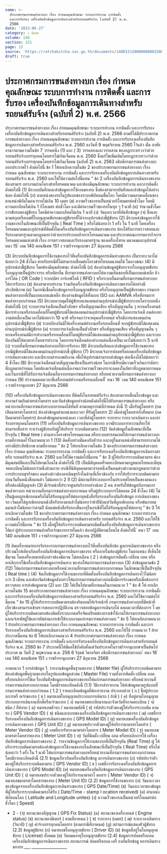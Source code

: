 ```yaml
---
name: >-
  ประกาศกรมการขนส่งทางบก เรื่อง กำหนดคุณลักษณะ ระบบการทำงาน การติดตั้ง
  และการรับรอง เครื่องบันทึกข้อมูลการเดินทางสำหรับรถยนต์รับจ้าง (ฉบับที่ 2) พ.ศ.
  2566
date: '2023-06-27'
category: ง พิเศษ
volume: 140
section: 151
page: 15
source: 'https://ratchakitcha.soc.go.th/documents/140D151S0000000001500.pdf'
draft: true
---
```


# ประกาศกรมการขนส่งทางบก เรื่อง กำหนดคุณลักษณะ ระบบการทำงาน การติดตั้ง และการรับรอง เครื่องบันทึกข้อมูลการเดินทางสำหรับรถยนต์รับจ้าง (ฉบับที่ 2) พ.ศ. 2566

ประกาศกรมการขนส่งทางบก เรื่อง กำหนดคุณลักษณะ ระบบการทำงาน การติดตั้ง และการรับรอง เครื่องบันทึกข้อมูลการเดินทางสำหรับรถยนต์รับจ้าง (ฉบับที่ 2) พ.ศ. 2566 ตามที่ได้มีประกาศกรมการขนส่งทางบก เรื่อง กำหนดคุณลักษณะ ระบบการทำงาน การติดตั้ง และการรับรองเครื่องบันทึกข้อมูลการเดินทางสำหรับรถยนต์รับจ้าง พ.ศ. 2560 ลงวันที่ 9 พฤศจิกายน 2560 ไว้แล้ว นั้น อาศัยอานาจตามความในข้อ 7 วรรคหนึ่ง (1) และ ( 3) วรรคสองและวรรคสาม ของกฎกระทรวงว่าด้วยรถยนต์รับจ้างบรรทุกคนโดยสารไม่เกินเจ็ดคน พ.ศ. 2560 ซึ่งแก้ไขเพิ่มเติมโดยกฎกระทรวงว่าด้วยรถยนต์รับจ้างบรรทุกคนโดยสารไม่เกินเจ็ดคน (ฉบับที่ 2) พ.ศ. 2563 อธิบดีกรมการขนส่งทางบก ออกประกาศไว้ ดังต่อไปนี้ ข้อ 1 ให้ยกเลิกความในข้อ 2 ของประกาศกรมการขนส่งทางบก เรื่อง กำหนด คุณลักษณะ ระบบการทางาน การติดตั้ง และการรับรองเครื่องบันทึกข้อมูลการเดินทางสาหรับ รถยนต์รับจ้าง พ.ศ. 2560 และให้ใช้ความต่อไปนี้แทน “ ข้อ 2 เครื่องบันทึกข้อมูลการเดินทางของรถต้องสามาร ถทางานผ่านโครงข่ายโทรคมนาคม และต้องมีคุณลักษณะ ระบบการทำงาน และการติดตั้ง ดังต่อไปนี้ (1) มีระบบบันทึกและส่งข้อมูลการใช้งานของรถ ซึ่งต้องสามารถบันทึกและส่งข้อมูลได้อย่างน้อย ดังต่อไปนี้ (ก) ตาแหน่งของรถในรูปแบบของระบบพิกัดบนพื้นโลก โดยมีความคลาดเคลื่อนของ ตาแหน่งพิกัดในแนวราบไม่เกิน 10 เมตร (ข) ความเร็วของรถเป็นหน่วยกิโลเมตรต่อชั่วโมง โดยมีความละเอียดไม่เกิน 1 กิโลเมตร ต่อชั่วโมง และมีค่าความเร็วของรถในทุก ๆ 1 นาที (ค) จำนวนชั่วโมงการขับรถของผู้ขับรถ โดยมีค่าความละเอียดไม่เกิน 1 นาที (ง) วันและเวลาที่บันทึกข้อมูล (จ) ชื่อและนามสกุลหรือเลขที่ใบอนุญาตขับรถของผู้ขับรถที่ได้จากอุปกรณ์บ่งชี้ผู้ขับรถ (2) มีระบบส่งข้อมูลการใช้งานของรถในลักษณะที่เป็นปัจจุบัน ( Real Time ) หรือไม่น้อยกว่า 1 ครั้ง ใน 1 นาที โดยเครื่องโทรคมนาคมและอุปกรณ์ที่ติดตั้งในเครื่องบันทึกข้อมูลการเดินทางของรถ ต้องได้รับการตรวจสอบและรับรองมาตรฐานตามกฎหมายว่าด้วยการประกอบกิจการโทรคมนาคม และประกาศคณะกรรมการกิจการโทรคมนาคมแห่งชาติ เรื่อง การตรวจสอบและรับรองมาตรฐาน ของเครื่องโทรค มนาคมและอุปกรณ์ ้ หนา 15 ่ เลม 140 ตอนพิเศษ 151 ง ราชกิจจานุเบกษา 27 มิถุนายน 2566

(3) มีระบบบันทึกข้อมูลการใช้งานของรถไว้ที่เครื่องบันทึกข้อมูลการเดินทางของรถ เป็นระยะเวลาไม่น้อยกว่า 24 ชั่วโมง สาหรับกรณีที่ไม่สามารถเชื่อมต่อโครงข่ายโทรคมนาคมได้ ในบางขณะ (4) มีอุปกรณ์บ่งชี้ผู้ขับรถ โดยต้องมีคุณลักษณะ ดังต่อไปนี้ (ก) ต้องอ่านข้อมูลผู้ขับรถจากใบอนุญาตขับรถ ใบอนุญาตเป็นผู้ประจารถ หรือบัตรอื่น ที่กรมการขนส่งทางบกให้ความเห็นชอบที่เป็นแถบแม่เหล็ก คิวอาร์โค้ด ( OR Code ) ระบบบัตร อาร์เอฟไอดี ( RFID ) หรือระบบอื่นตามที่กรมการขนส่งทางบกให้การรับรอง (ข) ต้องสามารถทำงาน ร่วมกับเครื่องบันทึกข้อมูลการเดินทางของรถได้อย่างมีประสิทธิภาพ (ค) ในกรณีเชื่อมโยงข้อมูลจากใบอนุญาตขับรถ หรือใบอนุญาตเป็นผู้ขับรถของ กรมการขนส่งทางบกที่เป็นแบบแถบแม่เหล็ก ต้องอ่านข้อมูลได้ทั้งแบบ ISO และ AAMVA หรือที่กรมการขนส่งทางบกกำหนด (5) มีระบบควบคุมให้ผู้ขับรถแสดงตนผ่านอุปกรณ์บ่งชี้ผู้ขับรถระบบใดระบบหนึ่ง ดังต่อไปนี้ (ก) ระบบการแจ้งเตือนเป็นตัวอักษร หรือสัญญาณเสียง หรือสัญญาณอื่น ๆ หากเครื่องยนต์มีการทำงานหรือรถเคลื่อนที่โดยผู้ขับรถมิได้แสดงตนผ่านอุปกรณ์บ่งชี้ผู้ขับรถ โดยการแจ้งเตื อนต้องทางานต่อเนื่องเป็นเวลาไม่น้อยกว่า 10 นาที หรือจนกว่าจะหยุดเครื่องยนต์ หรือมีการแสดงตนผ่านอุปกรณ์บ่งชี้ผู้ขับรถ (ข) ระบบป้องกันมิให้เครื่องยนต์ทำงานหรือรถเคลื่อนที่ หากผู้ขับรถมิได้แสดงตน ผ่านอุปกรณ์บ่งชี้ผู้ขับรถ (ค) ระบบการแจ้งเตือนเป็นตัวอักษร หรือสัญญาณเสียง หรือสัญญาณอื่น ๆ หากเครื่องยนต์มีการทำงานหรือรถเคลื่อนที่โดยผู้ขับรถมิได้แสดงตนผ่านอุปกรณ์บ่งชี้ผู้ขับรถ และระบบป้องกันมิให้มาตรค่าโดยสารทำงาน โดยการแจ้งเตือนต้องทำงานต่อเนื่องเป็นเวลาไม่น้อยกว่า 5 นาที (ง) ระบบอื่นที่กรมการขนส่งทางบกให้การรับรอง (6) มีระบบบันทึกและส่งข้อมูลการใช้งานของรถ กรณีผู้ขับรถมิได้แสดงตนผ่านอุปกรณ์บ่งชี้ ผู้ขับรถ (7) มีระบบแจ้งการปลดหรือถอดเครื่องบันทึกข้อมูลการเดินทางของรถ และมีระบบสารองพลังงาน เพื่อให้อุปกรณ์สามารถส่งข้อมูล ต่อเนื่องได้ไม่น้อยกว่า 4 ชั่วโมง (8) มีระบบแจ้งเตือนด้วยสัญญาณเสียงเป็นอย่างน้อย ในกรณีที่รถมีความเร็วเกินกว่าอัตรา ที่กฎหมายกำหนด โดยต้องแจ้งเตือนต่อเนื่องจนกว่าความเร็วของรถจะลดลงในอัตราที่กฎหมายกาหนด และในกรณีที่ได้รับการแจ้งเตือนอื่นจากกรมการขนส่งทางบก หรือหน่วยงานที่กรมการขนส่งทางบก กำหนด (9) ทำงานตลอดเวลาที่เครื่องยนต์ทำงานหรือรถเคลื่อนที่ ้ หนา 16 ่ เลม 140 ตอนพิเศษ 151 ง ราชกิจจานุเบกษา 27 มิถุนายน 2566

(10) เครื่องบันทึกข้อมูลการเดินทางของรถ ที่ติดตั้งในรถยนต์รับจ้าง ต้องสามารถเชื่อมโยงข้อมูล และทางานร่วมกับมำตรค่าโดยสาร และจัดส่งข้อมูลอย่างน้อยดังต่อไปนี้ไปยังกรมการขนส่งทางบก หรือหน่วยงานที่กรมการขนส่งทางบกกาหนดได้ทันที ตามเหตุการณ์ที่กำหนด ดังนี้ 1) เมื่อรับผู้โดยสาร (กดเปิดมาตรค่าโดยสาร) ต้องส่งข้อมูลตำแหน่งและเวลา ที่รับผู้โดยสาร 2) เมื่อส่งผู้โดยสารถึงที่หมาย (กดปิดมาตรค่าโดยสาร) ต้องส่งข้อมูลตาแหน่งและ เวลาที่ส่งผู้โดยสาร ระยะทาง ระยะเวลาเดินทาง และค่าจ้างบรรทุกคนโดยสาร (11) เครื่องบันทึกข้อมูลการเดินทางของรถ อาจมีระบบการทางานที่ทาให้สามารถสื่อสาร ระหว่างผู้ขับรถกับผู้ให้บริการ ระบบติดตามรถ (12) จัดส่งข้อมูลในลักษณะที่เป็นปัจจุบัน ( Real time ) ผ่านทางโครงข่ายโทรคมนาคม หรือระบบสารสนเทศให้กรมการขนส่งทางบกตามที่กาหนดไว้ในภาคผนวก 1 (13) ติดตั้งอย่างมั่นคงกับตัวรถ และอยู่ในตาแหน่งที่สามารถทางานได้อย่างมีประสิทธิภาพ ตามที่กาหนด ” ข้อ 2 ให้ยกเลิกความในข้อ 3 ของประกาศกรมการขนส่งทางบก เรื่อง กำหนด คุณลักษณะ ระบบการทางาน การติดตั้ง และการรับรองเครื่องบันทึกข้อมูลการเดินทางสาหรับ รถยนต์รับจ้าง พ.ศ. 2560 และให้ใช้ความต่อไปนี้แทน “ ข้อ 3 ผู้ให้บริการระบบติดตามรถ ต้องมีคุณสมบัติและเป็นไปตามเงื่อนไข ดังต่อไปนี้ (1) เป็นนิติบุคคลที่จดทะเบียนตามกฎหมายไทยและมีทุนจดทะเบียนไม่น้อยกว่าหนึ่งล้านบาท กรณีที่นิติบุคคลตามวรรคหนึ่งเป็นคนต่างด้าวตามกฎหมายว่าด้วยการประกอบธุรกิจของ คนต่างด้าวต้องดาเนินธุรกิจในด้านที่เกี่ยวข้องกับ การให้บริการระบบติดตามรถก่อนวันยื่นหนังสือมาแล้ว ไม่น้อยกว่า 2 ปี (2) มีสถานที่ประกอบการในประเทศไทยเป็นของตนเองหรือต้องมีสัญญาเช่า (3) มีเจ้าหน้าที่ประจาศูนย์บริการอย่างน้อย 2 คน สาหรับให้ข้อมูลกับกรมการขนส่งทางบก หน่วยงานที่กรมการขนส่งทางบกกาหนด หรือผู้ประกอบการได้ตลอด 24 ชั่วโมง (4) ไม่เป็นผู้เคยถูกเพิกถอนหรือไม่ได้รับอนุญาตให้ต่ออายุหนังสือรับรองเครื่องบันทึกข้อมูล การเดินทางของรถ เว้นแต่ได้ถูกเพิกถอนหนังสือรับรองมาแล้วไม่น้อยกว่าห้าปีนับแต่วันที่ถูกเพิกถอน หรือพ้นกาหนดมาแล้วไม่น้อยกว่าสามปี นับแต่หนังสือรับรองสิ้นอายุในกรณีที่ไม่ได้รับอนุญาตให้ต่ออายุ ” ข้อ 3 ให้ยกเลิกความในข้อ 13 ของประกาศกรมการขนส่งทางบก เรื่อง กำหนด คุณลักษณะ ระบบการทางาน การติดตั้ง และการรับรองเครื่องบันทึกข้อมูลการเดินทางสาหรับ รถยนต์รับจ้าง พ.ศ. 2560 และให้ใช้ความต่อไปนี้แทน “ ข้อ 13 เมื่อผู้ให้บริการระบบติดตามรถติดตั้งเครื่องบันทึกข้อมูลการเดินทางของรถให้แก่ ผู้ประกอบการขนส่งหรือเจ้าของรถรายใดแล้ว ต้องปฏิบัติตามเงื่อนไข ดังต่อไปนี้ ้ หนา 17 ่ เลม 140 ตอนพิเศษ 151 ง ราชกิจจานุเบกษา 27 มิถุนายน 2566

(1) ติดเครื่องหมายการรับรองจากกรมการขนส่งทางบกไว้ที่เครื่องบันทึกข้อ มูลการเดินทางของรถ หรือบริเวณใกล้เคียงกับเครื่องบันทึกข้อมูลการเดินทางของรถ หรือภายในห้องผู้ขับรถ ในตาแหน่ง ที่เห็นได้ชัดเจน โดยเครื่องหมายดังกล่าวต้องชัดเจน ไม่ลบเลือน ( 2 ) ส่งข้อมูลการติดตั้ง เปลี่ยน ถอด หรือยกเลิกการใช้เครื่องบันทึกข้อมูลการเดินทาง ของรถให้แก่กรมการขนส่งทางบก (3) ส่งข้อมูลตามข้อ 2 (12) ให้แก่กรมการขนส่งทางบกหรือหน่วยงานที่กรมการขนส่งทางบกกาหนด ในลักษณะที่เป็นปัจจุบัน ( Real time ) (4) จัดเก็บข้อมูลการใช้งานของรถที่ติดตั้งเครื่องบันทึกข้อมูลการเดินทางไว้ไม่น้อยกว่า 3 เดือน และต้องจัดส่งข้อมูลดังกล่าวให้แก่กรมการขนส่งทางบกเมื่อมีการร้องขอหรือเมื่อต้องการตรวจสอบ การส่งข้อมูลตาม (2) และ (3) ให้เป็นไปตามที่กาหนดในภาคผนวก 1 ” ข้อ 4 ให้ ยกเลิกความในข้อ 15 ของประกาศกรมการขนส่งทางบก เรื่อง กาหนดคุณลักษณะ ระบบการทางาน การติดตั้ง และการรับรองเครื่องบันทึกข้อมูลการเดินทางสาหรับรถยนต์รับจ้าง พ.ศ. 2560 และให้ใช้ความต่อไปนี้แทน “ ข้อ 15 ผู้ให้บริการระบบติดตามรถต้องยินยอมให้เจ้าหน้าที่ กรมการขนส่งทางบกที่มีหน้าที่ เกี่ยวข้องสามารถเข้าตรวจสอบการปฏิบัติงาน ตรวจสอบข้อมูลการเดินรถได้ ตลอดเวลาที่ต้องการ โ ดยผู้ให้บริการระบบติดตามรถต้องติดตั้งระบบงานหรือจัดเตรียมช่องทางเข้าใช้งานให้กรมการขนส่งทางบก และแจ้งรหัสผู้ใช้และรหัสผ่านการเข้าใช้ระบบงานแก่กรมการขนส่งทางบก ” ข้อ 5 ให้ยกเลิกภาคผนวก 1 ท้ายประกาศกรมการขนส่งทางบก เรื่อง กาหนดคุณลักษณะ ระบบการทางาน การติดตั้ง และการรับรองเครื่องบันทึกข้อมูลการเดินทางสาหรับรถยนต์รับจ้าง พ.ศ. 2560 และให้ใช้ ภาคผนวก 1 ท้ายประกาศนี้แทน ข้อ 6 ให้ยกเลิกภาคผนวก 4 ท้ายประกาศกรมการขนส่งทางบก เรื่อง กาหนดคุณลักษณะ ระบบการทางาน การติดตั้ง และการรับรองเครื่องบันทึกข้อมูลการเดินทางสาหรับรถยนต์รับจ้าง พ.ศ. 2560 ข้อ 7 ประกาศนี้ให้มีผลใช้บังคับตั้งแต่วันประกาศในราชกิจจานุเบกษาเป็นต้นไป ประกาศ ณ วันที่ 2 พฤษภาคม พ.ศ. 256 6 จิรุตม์ วิศาลจิตร อธิบดีกรมการขนส่งทางบก ้ หนา 18 ่ เลม 140 ตอนพิเศษ 151 ง ราชกิจจานุเบกษา 27 มิถุนายน 2566

ภาคผนวก 1 การส่งข้อมูล 1. รายงานข้อมูลพื้นฐานของรถ ( Master file) ผู้ให้บริการระบบติดตามรถต้องส่งข้อมูลพื้นฐานของรถในรูปแบบข้อมูลสะสม ( Master File) รวมทั้งการติดตั้ง เปลี่ยน ถอด หรือยกเลิกการใช้เค รื่องบันทึกข้อมูลการเดินทางของรถให้แก่กรมการขนส่งทางบก หรือหน่วยงานที่กรมการขนส่งทางบกกาหนด โดยมีรายละเอียดดังนี้ (1.1) วิธีการส่งรายงาน ให้ส่งข้อมูลตามรูปแบบที่กรมการขนส่งทางบกกำหนด ( 1.2 ) รายละเอียดข้อมูลที่ต้องรายงาน ประกอบด้วย ( ก ) ชื่อผู้ประกอบการหรื อเจ้าของรถ ( ข ) หมายเลขใบอนุญาตประกอบการเดินรถ ( ถ้ามี ) ( ค) ที่อยู่ตามใบอนุญาตประกอบการเดินรถแท็กซี่หรือเจ้าของรถ ( ง) หมายเลขทะเบียนรถและจังหวัดที่รถจดทะเบียน ( จ) ชนิด / ยี่ห้อรถ ( ฉ) หมายเลขตัวรถ / หมายเลขคัสซี ( ช) รหัสประจำตัวของผู้ให้บริการระบบติด ตามรถ ( GPS Vendor ID) ( ซ) ชนิดและแบบของเครื่องบันทึกข้อมูลการเดินทางของรถ ( ฌ) เลขที่การรับรองเครื่องบันทึกข้อมูลการเดินทางของรถ ( GPS Model ID) ( ญ) หมายเลขเครื่องบันทึกข้อมูลการเดินทางของรถ ( GPS Unit ID) ( ฎ) หมายเลขประจาตัวของผู้ให้บริการมาตรค่าโดยสำร ( Meter Vendor ID) ( ฏ) เลขที่การรับรองมาตรค่าโดยสาร ( Meter Model ID) ( ฐ) หมายเลขมาตรค่าโดยสารของรถ ( Meter Unit ID) ( ฑ) วันที่ติดตั้ง เปลี่ยน ถอด หรือยกเลิกการใช้ เครื่องบันทึกข้อมูลการเดินทางของรถ 2. รายงานข้อมูลการใช้งานของรถที่เป็นปัจจุบัน (Real Time) ผู้ ให้ บริการระบบติดตามรถต้องส่งข้อมูลการใช้งานของรถในลักษณะที่เป็นปัจจุบัน ( Real Time) หรือไม่น้อยกว่า 1 ครั้ง ใน 1 นาที ให้แก่กรมการขนส่งทางบกหรือหน่วยงานที่กรมการขนส่งทางบกกำหนด โดยมีรายละเอียดดังนี้ (2.1) ข้อมูลเกี่ยวกับเครื่องบันทึกข้อมู ลการเดินทางของรถ (ก) รหัสประจำตัวของผู้ให้บริการระบบติดตามรถ ( GPS Vendor ID) ( ข ) เลขที่การรับรองเครื่องบันทึกข้อมูลการเดินทางของรถ ( GPS Model ID) (ค) หมายเลขเครื่องบันทึกข้อมูลการเดินทางของรถ ( GPS Unit ID) ( ง) หมายเลขประจาตัวของผู้ให้บริการมาตรค่าโ ดยสาร ( Meter Vendor ID) ( จ) หมายเลขมาตรค่าโดยสารของรถ ( Meter Unit ID) (2.2) ข้อมูลการใช้งานของรถ (ก) วันและเวลาของข้อมูลจากเครื่องบันทึกข้อมูลการเดินทางของรถ ( GPS Date/Time) (ข) วันและเวลาของข้อมูลที่ผู้ให้บริการระบบติดตามรถได้รับ ( Date/Time - stamp l ocation received) (ค) ตำแหน่งพิกัดบนโลก ( Latitude and Longitude unites) (ง) ความเร็วของรถเป็นหน่วยกิโลเมตรต่อชั่วโมง ( Speed)

- 2 - (จ) สถานะของสัญญาณ ( GPS Fix Status) (ฉ) สถานะของเครื่องยนต์ ( Engine status) (ช) สถานะของมิเตอร์ ( ตามที่กาหนด ) ( ซ) ระยะทาง (เมตร) ( ฌ) ระยะเวลาเดินทาง (วินาที) ( ญ) ค่าจ้างบรรทุกคนโดยสาร (ตามกรณีที่กาหนด) (ฎ) สถำนการณ์แสดงตัวผู้ขับรถ (2.3) ข้อมูลผู้ขับรถ (ก) หมายเลขใบอนุญาตขับรถ ( Driver ID) (ข) ข้อมูลที่อยู่ในใบอนุญาตขับรถ ( License) ทั้งหมด (ค) วันหมดอายุใบอนุญาตขับรถ (2.4) ข้อมูลการปลดหรือถอดเครื่องบันทึกข้อมูลการเดินทางของรถ สถานการณ์ ปลดหรือถอด เครื่ องบันทึกข้อมู ลการเดินทางของรถ ___ __________________
